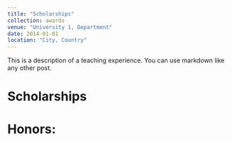 ```yaml
---
title: "Scholarships"
collection: awards
venue: "University 1, Department"
date: 2014-01-01
location: "City, Country"
---
```


This is a description of a teaching experience. You can use markdown like any other post.

# Scholarships



# Honors:

